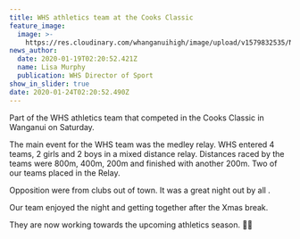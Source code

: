 ```yaml
---
title: WHS athletics team at the Cooks Classic
feature_image:
  image: >-
    https://res.cloudinary.com/whanganuihigh/image/upload/v1579832535/News/Athletics_at_Cook_Gardens_Jan_2020.jpg
news_author:
  date: 2020-01-19T02:20:52.421Z
  name: Lisa Murphy
  publication: WHS Director of Sport
show_in_slider: true
date: 2020-01-24T02:20:52.490Z
---
```

Part of the WHS athletics team that competed in the Cooks Classic in Wanganui on Saturday. 

The main event for the WHS team was the medley relay. WHS entered 4 teams, 2 girls and 2 boys in a mixed distance relay. Distances raced by the teams were 800m, 400m, 200m and finished with another 200m. Two of our teams placed in the Relay.

Opposition were from clubs out of town. It was a great night out by all .

Our team enjoyed the night and getting together after the Xmas break. 

They are now working towards the upcoming athletics season. 💛💚
